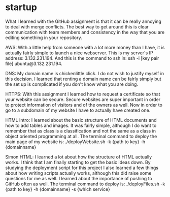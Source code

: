 # startup

<p> What I learned with the GitHub assignment is that it can be really annoying to deal with merge conflicts. The best way to get around this is clear communication with team members and consistency in the way that you are editing something in your repository.</p> 

<p> AWS: With a little help from someone with a lot more money than I have, it is actually fairly simple to launch a nice webserver. This is my server's IP address: 3.132.231.194. And this is the command to ssh in: ssh -i [key pair file] ubuntu@3.132.231.194. </p>

<p> DNS: My domain name is chickenlittle.click. I do not wish to justify myself in this decision. I learned that renting a domain name can be fairly simply but the set up is complicated if you don't know what you are doing. </p>

<p> HTTPS: With this assignment I learned how to request a certificate so that your website can be secure. Secure websites are super important in order to protect information of visitors and of the owners as well. Now in order to go to a subdomain of my website I have to actually have created one. </p>

<p> HTML Intro: I learned about the basic structure of HTML documents and how to add tables and images. It was fairly simple, although I do want to remember that as class is a classification and not the same as a class in object oriented programming at all. The terminal command to deploy the main page of my website is: ./deployWebsite.sh -k {path to key} -h {domainname}</p>

<p> Simon HTML: I learned a lot about how the structure of HTML actually works. I think that I am finally starting to get the basic ideas down. By studying the deployment script for this project I also learned a few things about how writing scripts actually works, although this did raise some questions for me as well. I learned about the importance of pushing to GitHub often as well. The terminal command to deploy is: ./deployFiles.sh -k {path to key} -h {domainname} -s {which service}</p>
